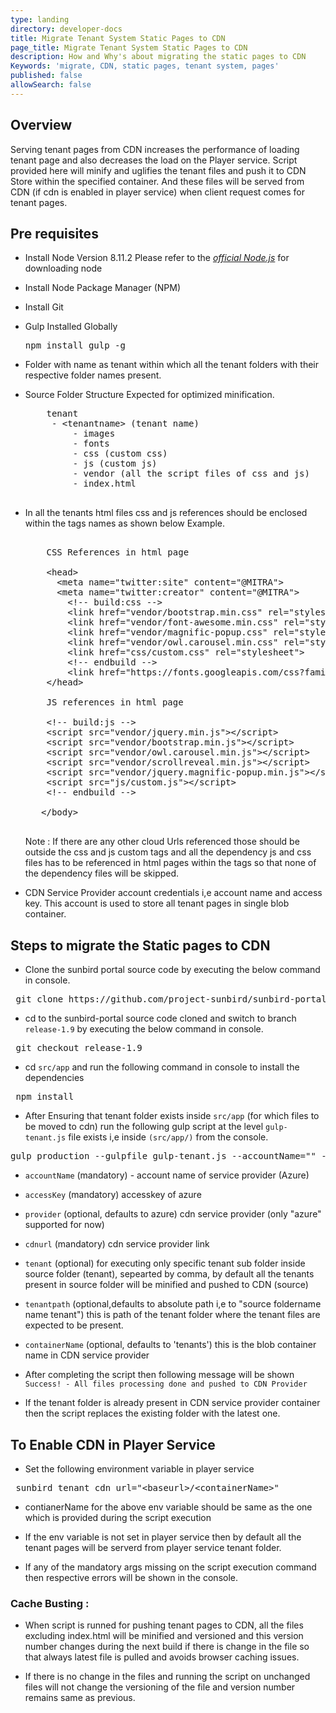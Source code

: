 ```yaml
---
type: landing
directory: developer-docs
title: Migrate Tenant System Static Pages to CDN 
page_title: Migrate Tenant System Static Pages to CDN 
description: How and Why's about migrating the static pages to CDN
Keywords: 'migrate, CDN, static pages, tenant system, pages'
published: false
allowSearch: false
---
```


## Overview
Serving tenant pages from CDN increases the performance of loading tenant page and also decreases the load on the Player service. Script provided here will minify and uglifies the tenant files and push it to CDN Store within the specified container. And these files will be served from CDN (if cdn is enabled in player service) when client request comes for tenant pages.

## Pre requisites
 
 * Install Node Version 8.11.2
   Please refer to the <i><a href="https://nodejs.org/en/download/">official Node.js</a></i> for downloading node
 
 * Install Node Package Manager (NPM)

 * Install Git 

 * Gulp Installed Globally 

      <pre>npm install gulp -g </pre> 
 
 * Folder with name as tenant within which all the tenant folders with their respective folder names present.

 * Source Folder Structure Expected for optimized minification.
     <pre>
       tenant
        - &#x3C;tenantname&#x3E; (tenant name)
            - images
            - fonts
            - css (custom css)
            - js (custom js)
            - vendor (all the script files of css and js)
            - index.html
      </pre> 

* In all the tenants html files css and js references should be enclosed within the tags names as shown below Example.
    
    <pre>

      CSS References in html page

      &#x3C;head&#x3E;
        &#x3C;meta name="twitter:site" content="@MITRA"&#x3E;
        &#x3C;meta name="twitter:creator" content="@MITRA"&#x3E;
          &#x3C;!-- build:css --&#x3E;
          &#x3C;link href="vendor/bootstrap.min.css" rel="stylesheet"&#x3E;
          &#x3C;link href="vendor/font-awesome.min.css" rel="stylesheet"&#x3E;
          &#x3C;link href="vendor/magnific-popup.css" rel="stylesheet"&#x3E;
          &#x3C;link href="vendor/owl.carousel.min.css" rel="stylesheet"&#x3E;
          &#x3C;link href="css/custom.css" rel="stylesheet"&#x3E;
          &#x3C;!-- endbuild --&#x3E;
          &#x3C;link href="https://fonts.googleapis.com/css?family=Open+Sans:300,300i,400,400i,600,600i,700,700i,800,800i" rel="stylesheet"&#x3E;
      &#x3C;/head&#x3E;

      JS references in html page

      &#x3C;!-- build:js --&#x3E;
      &#x3C;script src="vendor/jquery.min.js">&#x3C;/script&#x3E;
      &#x3C;script src="vendor/bootstrap.min.js"&#x3E;&#x3C;/script&#x3E;
      &#x3C;script src="vendor/owl.carousel.min.js"&#x3E;&#x3C;/script&#x3E;
      &#x3C;script src="vendor/scrollreveal.min.js"&#x3E;&#x3C;/script&#x3E;
      &#x3C;script src="vendor/jquery.magnific-popup.min.js"&#x3E;&#x3C;/script&#x3E;
      &#x3C;script src="js/custom.js"&#x3E;&#x3C;/script&#x3E;
      &#x3C;!-- endbuild --&#x3E;

     &#x3C;/body&#x3E;
    </pre>   

    Note : If there are any other cloud Urls referenced those should be outside the css and js custom tags and all the dependency js and css files has to be referenced in html pages within the tags so that none of the dependency files will be skipped. 

   
* CDN Service Provider account credentials i,e account name and access key. This account is used to store all tenant pages in single blob container.


## Steps to migrate the Static pages to CDN


* Clone the sunbird portal source code by executing the below command in console.


<pre> git clone https://github.com/project-sunbird/sunbird-portal.git </pre>


* cd to the sunbird-portal source code cloned and switch to branch `release-1.9` by executing the below command in console.


<pre> git checkout release-1.9 </pre>



* cd `src/app` and run the following command in console to install the dependencies
      
<pre> npm install </pre>

* After Ensuring that tenant folder exists inside `src/app` (for which files to be moved to cdn) run the following gulp script at the level `gulp-tenant.js` file exists i,e inside `(src/app/)` from the console.


<pre>
gulp production --gulpfile gulp-tenant.js --accountName="" --accessKey="" --provider="" --cdnurl="" --tenant="" --tenantpath="" --containerName=""
</pre>

  * `accountName` (mandatory) -  account name of service provider (Azure)
  * `accessKey` (mandatory)  accesskey of azure
  * `provider` (optional, defaults to azure) cdn service provider (only "azure" supported for now)
  * `cdnurl` (mandatory) cdn service provider link
  * `tenant` (optional) for executing only specific tenant sub folder inside source folder (tenant), sepearted by comma, by default all the tenants present in source folder will be minified and pushed to CDN (source)
  * `tenantpath` (optional,defaults to absolute path i,e to "source foldername name tenant") this is path of the tenant folder where the tenant files are expected to be present.
  * `containerName` (optional, defaults to 'tenants') this is the blob container name in CDN service provider


* After completing the script then following message will be shown `Success! - All files processing done and pushed to CDN Provider`

* If the tenant folder is already present in CDN service provider container then the script replaces the existing folder with the latest one.

## To Enable CDN in Player Service

* Set the following environment variable in player service

<pre> sunbird_tenant_cdn_url="&#x3C;baseurl&#x3E;/&#x3C;containerName&#x3E;" </pre>

* contianerName for the above env variable should be same as the one which is provided during the script execution

* If the env variable is not set in player service then by default all the tenant pages will be serverd from player service tenant folder.

* If any of the mandatory args missing on the script execution command then respective errors will be shown in the console.


### Cache Busting : 

* When script is runned for pushing tenant pages to CDN, all the files excluding index.html will be minified and versioned and this version number changes during the next build if there is change in the file so that always latest file is pulled and avoids browser caching issues.

* If there is no change in the files and running the script on unchanged files will not change the versioning of the file and version number remains same as previous.
